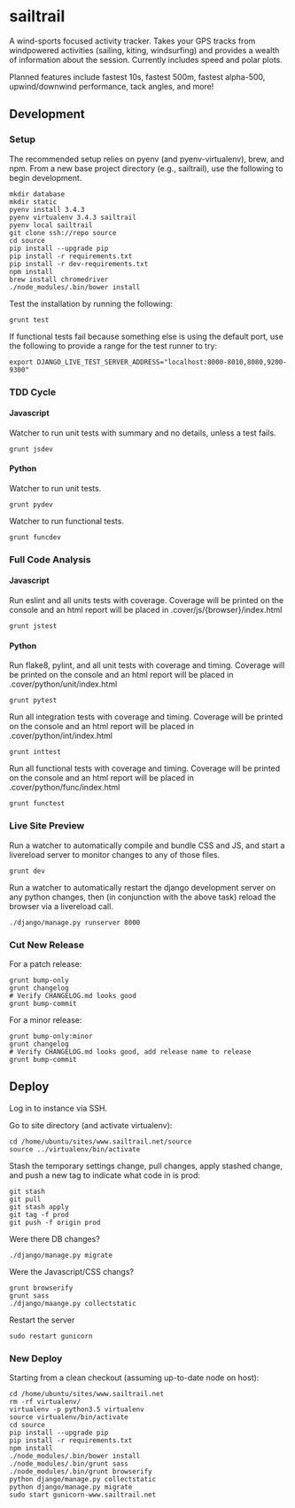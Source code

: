 # sailtrail

A wind-sports focused activity tracker. Takes your GPS tracks from windpowered
activities (sailing, kiting, windsurfing) and provides a wealth of information
about the session.  Currently includes speed and polar plots.

Planned features include fastest 10s, fastest 500m, fastest
alpha-500, upwind/downwind performance, tack angles, and more!

## Development

### Setup

The recommended setup relies on pyenv (and pyenv-virtualenv), brew, and npm.  From a new base
project directory (e.g., sailtrail), use the following to begin development.

    mkdir database
    mkdir static
    pyenv install 3.4.3
    pyenv virtualenv 3.4.3 sailtrail
    pyenv local sailtrail
    git clone ssh://repo source
    cd source
    pip install --upgrade pip
    pip install -r requirements.txt
    pip install -r dev-requirements.txt
    npm install
    brew install chromedriver
    ./node_modules/.bin/bower install

Test the installation by running the following:

    grunt test

If functional tests fail because something else is using the default port, use the following to
provide a range for the test runner to try:

    export DJANGO_LIVE_TEST_SERVER_ADDRESS="localhost:8000-8010,8080,9200-9300"

### TDD Cycle

#### Javascript

Watcher to run unit tests with summary and no details, unless a test fails.

    grunt jsdev

#### Python

Watcher to run unit tests.

    grunt pydev

Watcher to run functional tests.

    grunt funcdev

### Full Code Analysis

#### Javascript

Run eslint and all units tests with coverage. Coverage will be printed
on the console and an html report will be placed in .cover/js/{browser}/index.html

    grunt jstest

#### Python

Run flake8, pylint, and all unit tests with coverage and timing. Coverage will be printed
on the console and an html report will be placed in .cover/python/unit/index.html

    grunt pytest

Run all integration tests with coverage and timing. Coverage will be printed
on the console and an html report will be placed in .cover/python/int/index.html

    grunt inttest

Run all functional tests with coverage and timing. Coverage will be printed
on the console and an html report will be placed in .cover/python/func/index.html

    grunt functest

### Live Site Preview

Run a watcher to automatically compile and bundle CSS and JS, and start a
livereload server to monitor changes to any of those files.


    grunt dev

Run a watcher to automatically restart the django development server on
any python changes, then (in conjunction with the above task) reload the
browser via a livereload call.

    ./django/manage.py runserver 8000

### Cut New Release

For a patch release:

    grunt bump-only
    grunt changelog
    # Verify CHANGELOG.md looks good
    grunt bump-commit

For a minor release:

    grunt bump-only:minor
    grunt changelog
    # Verify CHANGELOG.md looks good, add release name to release
    grunt bump-commit

## Deploy

Log in to instance via SSH.

Go to site directory (and activate virtualenv):

    cd /home/ubuntu/sites/www.sailtrail.net/source
    source ../virtualenv/bin/activate

Stash the temporary settings change, pull changes, apply stashed change,
and push a new tag to indicate what code in is prod:

    git stash
    git pull
    git stash apply
    git tag -f prod
    git push -f origin prod

Were there DB changes?

    ./django/manage.py migrate

Were the Javascript/CSS changs?

    grunt browserify
    grunt sass
    ./django/maange.py collectstatic

Restart the server

    sudo restart gunicorn

### New Deploy

Starting from a clean checkout (assuming up-to-date node on host):

    cd /home/ubuntu/sites/www.sailtrail.net
    rm -rf virtualenv/
    virtualenv -p python3.5 virtualenv
    source virtualenv/bin/activate
    cd source
    pip install --upgrade pip
    pip install -r requirements.txt
    npm install
    ./node_modules/.bin/bower install
    ./node_modules/.bin/grunt sass
    ./node_modules/.bin/grunt browserify
    python django/manage.py collectstatic
    python django/manage.py migrate
    sudo start gunicorn-www.sailtrail.net


